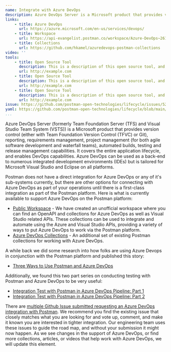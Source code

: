 ```yaml
---
name: Integrate with Azure DevOps
description: Azure DevOps Server is a Microsoft product that provides version control, reporting, requirements management, project management, automated builds, testing and release management capabilities.
links:
    - title: Azure DevOps
      url: https://azure.microsoft.com/en-us/services/devops/
    - title: Workspace
      url: https://api-evangelist.postman.co/workspace/Azure-DevOps~261535e3-3f7c-4373-b04d-96704545a682/overview
    - title: Collections
      url: https://github.com/hkamel/azuredevops-postman-collections           
video: ''
tools:
    - title: Open Source Tool
      description: This is a description of this open source tool, and how it helps.
      url: http://example.com
    - title: Open Source Tool
      description: This is a description of this open source tool, and how it helps.
      url: http://example.com
    - title: Open Source Tool
      description: This is a description of this open source tool, and how it helps.
      url: http://example.com        
issue: https://github.com/postman-open-technologies/lifecycle/issues/52
yaml: https://github.com/postman-open-technologies/lifecycle/blob/main/_actions/integrate-with-azure-devops.md
...
```

Azure DevOps Server (formerly Team Foundation Server (TFS) and Visual Studio Team System (VSTS)) is a Microsoft product that provides version control (either with Team Foundation Version Control (TFVC) or Git), reporting, requirements management, project management (for both agile software development and waterfall teams), automated builds, testing and release management capabilities. It covers the entire application lifecycle, and enables DevOps capabilities. Azure DevOps can be used as a back-end to numerous integrated development environments (IDEs) but is tailored for Microsoft Visual Studio and Eclipse on all platforms.

Postman does not have a direct integration for Azure DevOps or any of it's sub-systems currently, but there are other options for connecting with Azure DevOps as part of your operations until there is a first-class integration as part of the Postman platform. Here is what is currently available to support Azure DevOps on the Postman platform:

- [Public Workspace](https://api-evangelist.postman.co/workspace/Azure-DevOps~261535e3-3f7c-4373-b04d-96704545a682/overview) - We have created an unofficial workspace where you can find an OpenAPI and collections for Azure DevOps as well as Visual Studio related APIs. These collections can be used to integrate and automate using the Azure and Visual Studio APIs, providing a variety of ways to put Azure DevOps to work via the Postman platform.
- [Azure DevOps Collections](https://github.com/hkamel/azuredevops-postman-collections) - An additional set of existing Postman collections for working with Azure DevOps.

A while back we did some research into how folks are using Azure Devops in conjunction with the Postman platform and published this story:

- [Three Ways to Use Postman and Azure DevOps](https://apievangelist.com/2020/01/22/three-ways-to-use-postman-and-azure-devops/)

Additionally, we found this two part series on conducting testing with Postman and Azure DevOps to be very useful:

- [Integration Test with Postman in Azure DevOps Pipeline: Part 1](https://dev.to/kenakamu/integration-test-with-postman-in-azure-devops-pipeline-part-1-2h5j)
- [Integration Test with Postman in Azure DevOps Pipeline: Part 2](https://dev.to/kenakamu/integration-test-with-postman-in-azure-devops-pipeline-part-2-nfk)

There are [multiple Github Issue submitted requesting an Azure DevOps integration with Postman](https://github.com/postmanlabs/postman-app-support/issues?q=is%3Aissue+is%3Aopen+azure+devops). We recommend you find the existing issue that closely matches what you are looking for and vote up, comment, and make it known you are interested in tighter integration. Our engineering team uses these issues to guide the road map, and without your submission it might now happen. As we see changes in the support of Azure DevOps, or find more collections, articles, or videos that help work with Azure DevOps, we will update this element.